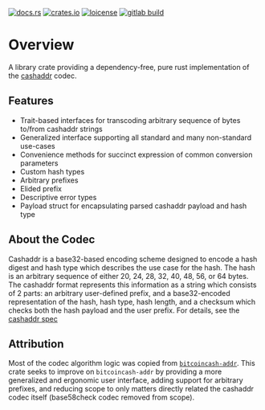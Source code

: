 [![docs.rs](https://img.shields.io/docsrs/cashaddr)](https://docs.rs/cashaddr/latest/cashaddr/)
[![crates.io](https://img.shields.io/crates/v/cashaddr)](https://crates.io/crates/cashaddr)
[![loicense](https://img.shields.io/crates/l/cashaddr)](https://en.wikipedia.org/wiki/MIT_License)
[![gitlab build](https://img.shields.io/gitlab/pipeline-status/pezcore/cashaddr?branch=master)](https://gitlab.com/pezcore/cashaddr/-/pipelines/)


# Overview

A library crate providing a dependency-free, pure rust implementation of the
[cashaddr](https://github.com/bitcoincashorg/bitcoincash.org/blob/master/spec/cashaddr.md)
codec.

## Features

- Trait-based interfaces for transcoding arbitrary sequence of bytes to/from
  cashaddr strings
- Generalized interface supporting all standard and many non-standard use-cases
- Convenience methods for succinct expression of common conversion parameters
- Custom hash types
- Arbitrary prefixes
- Elided prefix
- Descriptive error types
- Payload struct for encapsulating parsed cashaddr payload and hash type

## About the Codec

Cashaddr is a base32-based encoding scheme designed to encode a hash digest
and hash type which describes the use case for the hash. The hash is an
arbitrary sequence of either 20, 24, 28, 32, 40, 48, 56, or 64 bytes. The
cashaddr format represents this information as a string which consists of 2
parts: an arbitrary user-defined prefix, and a base32-encoded representation of
the hash, hash type, hash length, and a checksum which checks both the hash
payload and the user prefix. For details, see the [cashaddr
spec](https://github.com/bitcoincashorg/bitcoincash.org/blob/master/spec/cashaddr.md)

## Attribution
Most of the codec algorithm logic was copied from
[`bitcoincash-addr`](https://docs.rs/bitcoincash-addr/latest/bitcoincash_addr/).
This crate seeks to improve on `bitcoincash-addr` by providing a more
generalized and ergonomic user interface, adding support for arbitrary
prefixes, and reducing scope to only matters directly related the cashaddr
codec itself (base58check codec removed from scope).
